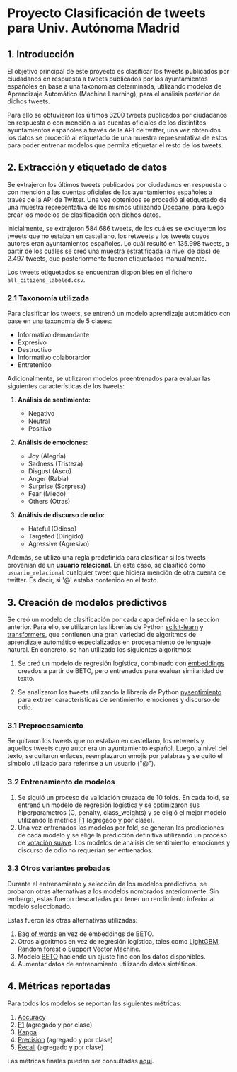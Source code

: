 # Proyecto Clasificación de tweets para Univ. Autónoma Madrid

## 1. Introducción

El objetivo principal de este proyecto es clasificar los tweets publicados por ciudadanos en respuesta a tweets publicados por los ayuntamientos españoles en base a una taxonomías determinada, utilizando modelos de Aprendizaje Automático (Machine Learning), para el análisis posterior de dichos tweets.

Para ello se obtuvieron los últimos 3200 tweets publicados por ciudadanos en respuesta o con mención a las cuentas oficiales de los distintitos ayuntamientos españoles a través de la API de twitter, una vez obtenidos los datos se procedió al etiquetado de una muestra representativa de estos para poder entrenar modelos que permita etiquetar el resto de los tweets.

## 2. Extracción y etiquetado de datos

Se extrajeron los últimos tweets publicados por ciudadanos en respuesta o con mención a las cuentas oficiales de los ayuntamientos españoles a través de la API de Twitter. Una vez obtenidos se procedió al etiquetado de una muestra representativa de los mismos utilizando [Doccano](https://github.com/doccano/doccano), para luego crear los modelos de clasificación con dichos datos.

Inicialmente, se extrajeron 584.686 tweets, de los cuáles se excluyeron los tweets que no estaban en castellano, los retweets y los tweets cuyos autores eran ayuntamientos españoles. Lo cuál resultó en 135.998 tweets, a partir de los cuáles se creó una [muestra estratificada](https://es.wikipedia.org/wiki/Muestreo_estratificado) (a nivel de días) de 2.497 tweets, que posteriormente fueron etiquetados manualmente.

Los tweets etiquetados se encuentran disponibles en el fichero `all_citizens_labeled.csv`.

### 2.1 Taxonomía utilizada

Para clasificar los tweets, se entrenó un modelo aprendizaje automático con base en una taxonomía de 5 clases:

- Informativo demandante
- Expresivo
- Destructivo
- Informativo colaborardor
- Entretenido

Adicionalmente, se utilizaron modelos preentrenados para evaluar las siguientes características de los tweets:

1. **Análisis de sentimiento:**  
    - Negativo
    - Neutral
    - Positivo
    
2. **Análisis de emociones:**
    - Joy (Alegría)
    - Sadness (Tristeza)
    - Disgust (Asco)
    - Anger (Rabia)
    - Surprise (Sorpresa)
    - Fear (Miedo)
    - Others (Otras)
    
3. **Análisis de discurso de odio:**  
    - Hateful (Odioso)
    - Targeted (Dirigido)
    - Agressive (Agresivo)

Además, se utilizó una regla predefinida para clasificar si los tweets provenian de un **usuario relacional**. En este caso, se clasificó como `usuario_relacional` cualquier tweet que hiciera mención de otra cuenta de twitter. Es decir, si '@' estaba contenido en el texto. 

## 3. Creación de modelos predictivos

Se creó un modelo de clasificación por cada capa definida en la sección anterior. Para ello, se utilizaron las librerías de Python [scikit-learn](https://scikit-learn.org/stable/) y [transformers](https://huggingface.co/docs/transformers/index), que contienen una gran variedad de algoritmos de aprendizaje automático especializados en procesamiento de lenguaje natural. En concreto, se han utilizado los siguientes algoritmos:

1. Se creó un modelo de regresión logística, combinado con [embeddings](https://huggingface.co/hiiamsid/sentence_similarity_spanish_es) creados a partir de BETO, pero entrenados para evaluar similaridad de texto.

2. Se analizaron los tweets utilizando la librería de Python [pysentimiento](https://huggingface.co/finiteautomata/beto-sentiment-analysis) para extraer características de sentimiento, emociones y discurso de odio.


### 3.1 Preprocesamiento

Se quitaron los tweets que no estaban en castellano, los retweets y aquellos tweets cuyo autor era un ayuntamiento español. Luego, a nivel del texto, se quitaron enlaces, reemplazaron emojis por palabras y se quitó el símbolo utilizado para referirse a un usuario ("@").

### 3.2 Entrenamiento de modelos

1. Se siguió un proceso de validación cruzada de 10 folds. En cada fold, se entrenó un modelo de regresión logística y se optimizaron sus hiperparametros (C, penalty, class_weights) y se eligió el mejor modelo utilizando la métrica [F1](https://en.wikipedia.org/wiki/F-score) (agregado y por clase).
2. Una vez entrenados los modelos por fold, se generan las predicciones de cada modelo y se elige la predicción definitiva utilizando un proceso de [votación suave](https://machinelearningmastery.com/voting-ensembles-with-python/).
Los modelos de análisis de sentimiento, emociones y discurso de odio no requerían ser entrenados.

### 3.3 Otros variantes probadas

Durante el entrenamiento y selección de los modelos predictivos, se probaron otras alternativas a los modelos nombrados anteriormente. Sin embargo, estas fueron descartadas por tener un rendimiento inferior al modelo seleccionado.

Estas fueron las otras alternativas utilizadas:

1. [Bag of words](https://en.wikipedia.org/wiki/Bag-of-words_model) en vez de embeddings de BETO.
2. Otros algoritmos en vez de regresión logística, tales como [LightGBM](https://en.wikipedia.org/wiki/LightGBM), [Random forest](https://en.wikipedia.org/wiki/Random_forest) o [Support Vector Machine](https://en.wikipedia.org/wiki/Support_vector_machine).
3. Modelo [BETO](https://huggingface.co/dccuchile/bert-base-spanish-wwm-cased) haciendo un ajuste fino con los datos disponibles.
4. Aumentar datos de entrenamiento utilizando datos sintéticos.

## 4. Métricas reportadas

Para todos los modelos se reportan las siguientes métricas:

1. [Accuracy](https://en.wikipedia.org/wiki/Accuracy_and_precision)
2. [F1](https://en.wikipedia.org/wiki/F-score) (agregado y por clase)
3. [Kappa](https://en.wikipedia.org/wiki/Cohen%27s_kappa)
4. [Precision](https://en.wikipedia.org/wiki/Precision_and_recall) (agregado y por clase)
5. [Recall](https://en.wikipedia.org/wiki/Precision_and_recall) (agregado y por clase)

Las métricas finales pueden ser consultadas [aquí](https://docs.google.com/spreadsheets/d/13HnWomNd2f2YZAKTw5L3jBjAL8K13BFXG_m_TKTDxU4).
